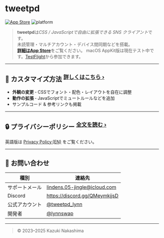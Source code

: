 # tweetpd

[![App Store](https://img.shields.io/badge/App%20Store-Download-blue?logo=apple)](https://apps.apple.com/jp/app/tweetpd/id1671411031)
![platform](https://img.shields.io/badge/platforms-iOS%20%7C%20iPadOS%20%7C%20macOS-informational)

> **tweetpd**は*CSS / JavaScriptで自由に拡張できる SNS クライアント*です。  
> 未読管理・マルチアカウント・デバイス間同期などを搭載。  
> [**詳細はApp Store**](https://apps.apple.com/jp/app/tweetpd/id1671411031)をご覧ください。
> macOS AppKit版は現在テスト中です。[TestFlight](https://testflight.apple.com/join/pMp7Zha4)から参加できます。

---

## 🔧 カスタマイズ方法 <sup>[詳しくはこちら ›](docs/CUSTOM_CSS_JS.md)</sup>

- **外観の変更** ‑ CSSでフォント・配色・レイアウトを自在に調整  
- **動作の拡張** ‑ JavaScriptでミュートルールなどを追加
- サンプルコード & 参考リンクも掲載  

---

## 🔒 プライバシーポリシー <sup>[全文を読む ›](docs/privacy-policy.md)</sup>
英語版は [Privacy Policy (EN)](docs/privacy-policy_en.md) をご覧ください。

---

## 📮 お問い合わせ

| 種別 | 連絡先 |
|------|--------|
| サポートメール | lindens.05-jingle@icloud.com |
| Discord | <https://discord.gg/QMeymkjjsD> |
| 公式アカウント | [@tweetpd_lynn](https://x.com/tweetpd_lynn) |
| 開発者 | [@lynnswap](https://github.com/lynnswap) |

---

> © 2023–2025 Kazuki Nakashima

